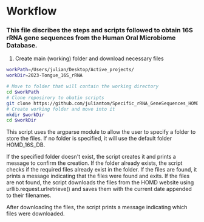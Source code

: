 # Workflow
### This file discribes the steps and scripts followed to obtain 16S rRNA gene sequences from the Human Oral Microbiome Database.
1. Create main (working) folder and download necessary files
```bash
workPath=/Users/julian/Desktop/Active_projects/
workDir=2023-Tongue_16S_rRNA

# Move to folder that will contain the working directory
cd $workPath
# Clone reposirory to obatin scripts
git clone https://github.com/juliantom/Specific_rRNA_GeneSequences_HOMD.git
# Create working folder and move into it
mkdir $workDir
cd $workDir
```


This script uses the argparse module to allow the user to specify a folder to store the files. If no folder is specified, it will use the default folder HOMD_16S_DB.

If the specified folder doesn't exist, the script creates it and prints a message to confirm the creation. If the folder already exists, the script checks if the required files already exist in the folder. If the files are found, it prints a message indicating that the files were found and exits. If the files are not found, the script downloads the files from the HOMD website using urllib.request.urlretrieve() and saves them with the current date appended to their filenames.

After downloading the files, the script prints a message indicating which files were downloaded.

